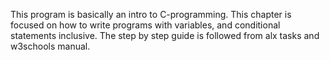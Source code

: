 This program is basically an intro to C-programming. This chapter is focused on how to write programs with variables, and conditional statements inclusive.
The step by step guide is followed from alx tasks and w3schools manual.
